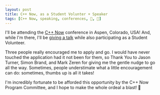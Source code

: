 ```yaml
---
layout: post
title: C++ Now, as a Student Volunter + Speaker
tags: [C++ Now, speaking, conferences, 🤝, 📣]
---
```


I'll be attending the [C++ Now](http://cppnow.org/) conference in Aspen, Colorado, USA! And, while I'm there, I'll be [giving a talk](http://sched.co/EJjw) while also participating as a Student Volunteer.

Three people really encouraged me to apply and go. I would have never touched the application had it not been for them, so Thank You to Jason Turner, Simon Brand, and Mark Zeren for giving me the gentle nudge to go all the way. Sometimes, people understimate what a little encouragement can do: sometimes, thumbs up is all it takes!

I'm incredibly fortunate to be afforded this opportunity by the C++ Now Program Committee, and I hope to make the whole ordeal a blast! 🎉
